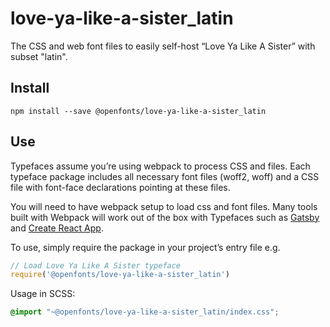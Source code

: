 
# love-ya-like-a-sister_latin

The CSS and web font files to easily self-host “Love Ya Like A Sister” with subset "latin".

## Install

`npm install --save @openfonts/love-ya-like-a-sister_latin`

## Use

Typefaces assume you’re using webpack to process CSS and files. Each typeface
package includes all necessary font files (woff2, woff) and a CSS file with
font-face declarations pointing at these files.

You will need to have webpack setup to load css and font files. Many tools built
with Webpack will work out of the box with Typefaces such as [Gatsby](https://github.com/gatsbyjs/gatsby)
and [Create React App](https://github.com/facebookincubator/create-react-app).

To use, simply require the package in your project’s entry file e.g.

```javascript
// Load Love Ya Like A Sister typeface
require('@openfonts/love-ya-like-a-sister_latin')
```

Usage in SCSS:
```scss
@import "~@openfonts/love-ya-like-a-sister_latin/index.css";
```
